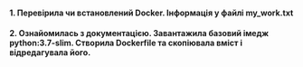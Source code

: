 #### 1. Перевірила чи встановлений Docker. Інформація у файлі my_work.txt
#### 2. Ознайомилась з документацією. Завантажила базовий імедж python:3.7-slim. Створила Dockerfile та скопіювала вміст і відредагувала його.